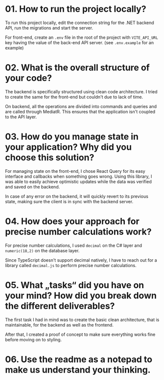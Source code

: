 # 01. How to run the project locally?

To run this project locally, edit the connection string for the .NET backend API, run the migrations and start the server.

For front-end, create an `.env` file in the root of the project with `VITE_API_URL` key having the value of the back-end API server. (see `.env.example` for an example)

# 02. What is the overall structure of your code?

The backend is specifically structured using clean code architecture. I tried to create the same for the front-end but couldn't due to lack of time.

On backend, all the operations are divided into commands and queries and are called through MediatR. This ensures that the application isn't coupled to the API layer.

# 03. How do you manage state in your application? Why did you choose this solution?

For managing state on the front-end, I chose React Query for its easy interface and callbacks when something goes wrong. Using this library, I was able to easily achieve optimistic updates while the data was verified and saved on the backend.

In case of any error on the backend, it will quickly revert to its previous state, making sure the client is in sync with the backend server.

# 04. How does your approach for precise number calculations work?

For precise number calculations, I used `decimal` on the C# layer and `numeric(18,2)` on the database layer.

Since TypeScript doesn't support decimal natively, I have to reach out for a library called `decimal.js` to perform precise number calculations.

# 05. What „tasks“ did you have on your mind? How did you break down the different deliverables?

The first task I had in mind was to create the basic clean architecture, that is maintainable, for the backend as well as the frontend.

After that, I created a proof of concept to make sure everything works fine before moving on to styling.

# 06. Use the readme as a notepad to make us understand your thinking.